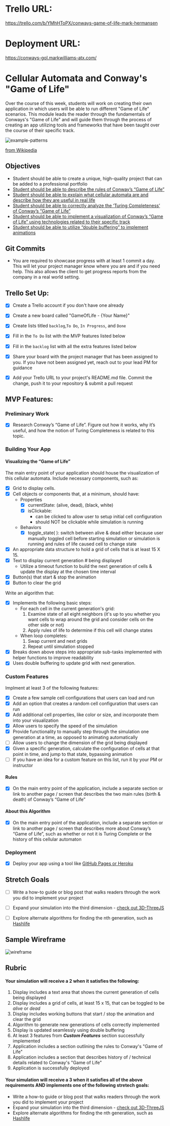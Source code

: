 # Trello URL:
https://trello.com/b/YMhHToPX/conways-game-of-life-mark-hermansen

# Deployment URL:
https://conways-gol.markwilliams-atx.com/

# Cellular Automata and Conway's "Game of Life"

Over the course of this week, students will work on creating their own application in which users will be able to run different "Game of Life" scenarios. This module leads the reader through the fundamentals of Conways's "Game of Life" and will guide them through the process of creating an app utilizing tools and frameworks that have been taught over the course of their specific track.

![example-patterns](https://media.giphy.com/media/4VVZTvTqzRR0BUwNIH/giphy.gif)

[from Wikipedia](https://en.wikipedia.org/wiki/Conway%27s_Game_of_Life#Examples_of_patterns)

## Objectives
* Student should be able to create a unique, high-quality project that can be added to a professional portfolio
* [Student should be able to describe the rules of Conway’s “Game of Life”](objectives/rules-game-life)
* [Student should be able to explain what cellular automata are and describe how they are useful in real life](objectives/explain-describe-ca)
* [Student should be able to correctly analyze the ‘Turing Completeness’ of Conway’s “Game of Life”](objectives/turing-complete)
* [Student should be able to implement a visualization of Conway’s “Game of Life” using technologies related to their specific track](objectives/visualization)
* [Student should be able to utilize “double buffering” to implement animations](objectives/double-buffer)


## Git Commits

- You are required to showcase progress with at least 1 commit a day.
  This will let your project manager know where you are and if you need
  help. This also allows the client to get progress reports from the
  company in a real world setting.


## Trello Set Up:

- [x] Create a Trello account if you don't have one already
- [x] Create a new board called "GameOfLife - {Your Name}"
- [x] Create lists titled `backlog`,`To Do`, `In Progress`, and `Done`
- [x] Fill in the `To Do` list with the MVP features listed below
- [x] Fill in the `backlog` list with all the extra features listed below
- [x] Share your board with the project manager that has been assigned to you. If you have not been assigned yet, reach out to your lead PM for guidance
- [x] Add your Trello URL to your project's README.md file. Commit the change, push it to your repository & submit a pull request


## MVP Features:

### Preliminary Work
- [x] Research Conway’s “Game of Life”. Figure out how it works, why it’s useful, and how the notion of Turing Completeness is related to this topic.

### Building Your App

#### Visualizing the “Game of Life”
The main entry point of your application should house the visualization of this cellular automata. Include necessary components, such as:
- [x] Grid to display cells. 
- [x] Cell objects or components that, at a minimum, should have:
    * Properties
        - [x] currentState: (alive, dead), (black, white)
        - [x] isClickable:
          - can be clicked to allow user to setup initial cell configuration 
          - should NOT be clickable while simulation is running
    * Behaviors
        - [x] toggle_state( ): switch between alive & dead either because user manually toggled cell before starting simulation or simulation is running and rules of life caused cell to change state
- [x] An appropriate data structure to hold a grid of cells that is at least 15 X 15. 
- [x] Text to display current generation # being displayed
    * Utilize a timeout function to build the next generation of cells & update the display at the chosen time interval     
- [x] Button(s) that start & stop the animation
- [x] Button to clear the grid

Write an algorithm that:    
- [x] Implements the following basic steps:
    - For each cell in the current generation's grid:
      1. Examine state of all eight neighbors (it's up to you whether you want cells to wrap around the grid and consider cells on the other side or not)
      2.  Apply rules of life to determine if this cell will change states
    - When loop completes:
      1. Swap current and next grids
      2. Repeat until simulation stopped
- [x] Breaks down above steps into appropriate sub-tasks implemented with helper functions to improve readability
- [x] Uses double buffering to update grid with next generation.

### Custom Features
Implment at least 3 of the following features:
- [x] Create a few sample cell configurations that users can load and run 
- [x] Add an option that creates a random cell configuration that users can run
- [x] Add additional cell properties, like color or size, and incorporate them into your visualization
- [x] Allow users to specify the speed of the simulation
- [x] Provide functionality to manually step through the simulation one generation at a time, as opposed to animating automatically
- [ ] Allow users to change the dimension of the grid being displayed
- [x] Given a specific generation, calculate the configuration of cells at that point in time, and jump to that state, bypassing animation
- [ ] If you have an idea for a custom feature on this list, run it by your PM or instructor

#### Rules 
- [x] On the main entry point of the application, include a separate section or link to another page / screen that describes the two main rules (birth & death) of Conway’s “Game of Life”

#### About this Algorithm
- [x]  On the main entry point of the application, include a separate section or link to another page / screen that describes more about Conway’s “Game of Life”, such as whether or not it is Turing Complete or the history of this cellular automaton

### Deployment
- [x] Deploy your app using a tool like [GitHub Pages or Heroku](resources/deployment)


## Stretch Goals
- [ ] Write a how-to guide or blog post that walks readers through the work you did to implement your project
- [ ] Expand your simulation into the third dimension - [check out 3D-ThreeJS](https://github.com/LambdaSchool/3D-ThreeJS)
- [ ] Explore alternate algorithms for finding the nth generation, such as [Hashlife](https://en.wikipedia.org/wiki/Hashlife)


## Sample Wireframe

![wireframe](wireframes/wireframe_1.png)


## Rubric

#### Your simulation will receive a 2 when it satisfies the following:
   1. Display includes a text area that shows the current generation of cells being displayed
   2. Display includes a grid of cells, at least 15 x 15, that can be toggled to be _alive_ or _dead_
   3. Display includes working buttons that start / stop the animation and clear the grid
   4. Algorithm to generate new generations of cells correctly implemented
   5. Display is updated seamlessly using double buffering
   6. At least 3 features from ***Custom Features*** section successfully implemented
   7. Application includes a section outlining the rules to Conway's "Game of Life" 
   8. Application includes a section that describes history of / technical details related to Conway's "Game of Life"
   9. Application is successfully deployed
   

#### Your simulation will receive a 3 when it satisfies all of the above requirements AND implements one of the following stretech goals:
   * Write a how-to guide or blog post that walks readers through the work you did to implement your project
   * Expand your simulation into the third dimension - [check out 3D-ThreeJS](https://github.com/LambdaSchool/3D-ThreeJS)
   * Explore alternate algorithms for finding the nth generation, such as [Hashlife](https://en.wikipedia.org/wiki/Hashlife)
